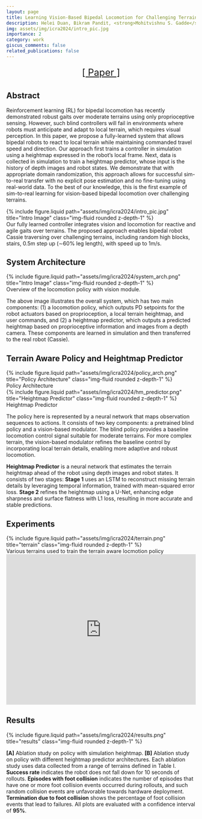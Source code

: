 ```yaml
---
layout: page
title: Learning Vision-Based Bipedal Locomotion for Challenging Terrain
description: Helei Duan, Bikram Pandit, <strong>Mohitvishnu S. Gadde</strong>, Bart van Marum, Jeremy Dao, Chanho Kim, Alan Fern <em>2024 IEEE International Conference on Robotics and Automation (ICRA)</em>
img: assets/img/icra2024/intro_pic.jpg
importance: 2
category: work
giscus_comments: false
related_publications: false
---
```


<div style="width: 100%; display: flex; justify-content: center; font-size: 25px; margin-bottom: 1rem; flex-direction: row; flex-wrap: wrap;"> 
<a style="margin: 5px;" href="https://ieeexplore.ieee.org/document/10611621" rel="external nofollow noopener" target="_blank">[ Paper ]</a>
<!-- <a style="margin: 5px;">[ code (coming soon) ]</a>  -->
</div>

<h2 id="abstract">Abstract</h2>

Reinforcement learning (RL) for bipedal locomotion has recently demonstrated robust gaits over moderate terrains using only proprioceptive sensing. 
However, such blind controllers will fail in environments where robots must anticipate and adapt to local terrain, which requires visual perception. 
In this paper, we propose a fully-learned system that allows bipedal robots to react to local terrain while maintaining commanded travel speed and direction. 
Our approach first trains a controller in simulation using a heightmap expressed in the robot’s local frame. Next, data is collected in simulation to train a 
heightmap predictor, whose input is the history of depth images and robot states. We demonstrate that with appropriate domain randomization, this approach allows 
for successful sim-to-real transfer with no explicit pose estimation and no fine-tuning using real-world data. To the best of our knowledge, 
this is the first example of sim-to-real learning for vision-based bipedal locomotion over challenging terrains.

<div class="row justify-content-sm-center">
    <div class="col-sm-8 mt-3 mt-md-0">
        {% include figure.liquid path="assets/img/icra2024/intro_pic.jpg" title="Intro Image" class="img-fluid rounded z-depth-1" %}
    </div>
</div>
<div class="caption">
    Our fully learned controller integrates vision and locomotion for reactive and agile gaits over terrains. The proposed approach enables 
    bipedal robot Cassie traversing over challenging terrains, including random high blocks, stairs, 0.5m step up (∼60% leg length), with 
    speed up to 1m/s.
</div>

<h2 id="system_arch">System Architecture</h2>

<div class="row justify-content-sm-center">
    <div class="col-sm-8 mt-3 mt-md-0">
        {% include figure.liquid path="assets/img/icra2024/system_arch.png" title="Intro Image" class="img-fluid rounded z-depth-1" %}
    </div>
</div>
<div class="caption">
    Overview of the locomotion policy with vision module.
</div>

The above image illustrates the overall system, which has two main components: (1) a locomotion policy, which outputs PD setpoints for the robot actuators based on proprioception,
a local terrain heightmap, and user commands, and (2) a heightmap predictor, which outputs a predicted heightmap based on proprioceptive information and images from a depth
camera. These components are learned in simulation and then transferred to the real robot (Cassie).


<h2 id="policy">Terrain Aware Policy and Heightmap Predictor</h2>

<div class="row justify-content-sm-center">
    <div class="col-sm-6 mt-3 mt-md-5 text-center">
        {% include figure.liquid path="assets/img/icra2024/policy_arch.png" title="Policy Architecture" class="img-fluid rounded z-depth-1" %}
        <div class="caption">Policy Architecture</div>
    </div>
    <div class="col-sm-6 mt-3 mt-md-0 text-center">
        {% include figure.liquid path="assets/img/icra2024/hm_predictor.png" title="Heightmap Predictor" class="img-fluid rounded z-depth-1" %}
        <div class="caption">Heightmap Predictor</div>
    </div>
</div>

The policy here is represented by a neural network that maps observation sequences to actions. It consists of two key components: 
a pretrained blind policy and a vision-based modulator. The blind policy provides a baseline locomotion control signal suitable for moderate terrains. 
For more complex terrain, the vision-based modulator refines the baseline control by incorporating local terrain details, enabling more adaptive and 
robust locomotion.

**Heightmap Predictor** is a neural network that estimates the terrain heightmap ahead of the robot using depth images and robot states. 
It consists of two stages: **Stage 1** uses an LSTM to reconstruct missing terrain details by leveraging temporal information, trained with mean-squared 
error loss. **Stage 2** refines the heightmap using a U-Net, enhancing edge sharpness and surface flatness with L1 loss, resulting in more 
accurate and stable predictions.


<h2 id="experiments">Experiments</h2>

<div class="row justify-content-sm-center">
    <div class="col-sm-8 mt-3 mt-md-0">
        {% include figure.liquid path="assets/img/icra2024/terrain.png" title="terrain" class="img-fluid rounded z-depth-1" %}
    </div>
</div>
<div class="caption">
    Various terrains used to train the terrain aware locmotion policy
</div>

<div class="row justify-content-sm-center mt-3">
    <div class="col-sm-8">
        <div class="video-container">
            <iframe width="100%" height="400" 
                    src="https://www.youtube.com/embed/6kgB8PqvLYU" 
                    title="Experiments Video" 
                    frameborder="0" 
                    allow="accelerometer; autoplay; clipboard-write; encrypted-media; gyroscope; picture-in-picture" 
                    allowfullscreen>
            </iframe>
        </div>
    </div>
</div>

<h2 id="results">Results</h2>

<div class="row justify-content-sm-center">
    <div class="col-12 mt-6 mt-md-0">
        {% include figure.liquid path="assets/img/icra2024/results.png" title="results" class="img-fluid rounded z-depth-1" %}
    </div>
</div>

**[A]** Ablation study on policy with simulation heightmap. **[B]** Ablation study on policy with different heightmap predictor architectures.
Each ablation study uses data collected from a range of terrains defined in Table I. **Success rate** indicates the robot does not fall down for
10 seconds of rollouts. **Episodes with foot collision** indicates the number of episodes that have one or more foot collision events occurred
during rollouts, and such random collision events are unfavorable towards hardware deployment. **Termination due to foot collision** shows
the percentage of foot collision events that lead to failures. All plots are evaluated with a confidence interval of **95%**.